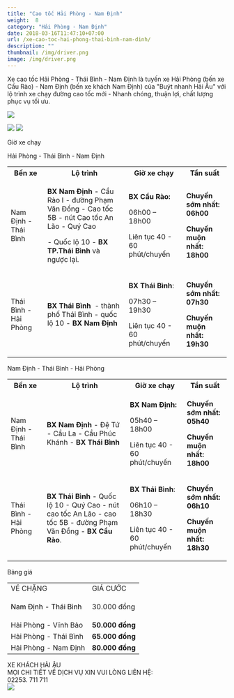 ```yaml
---
title: "Cao tốc Hải Phòng - Nam Định"
weight:  8
category: "Hải Phòng - Nam Định"
date: 2018-03-16T11:47:10+07:00
url: /xe-cao-toc-hai-phong-thai-binh-nam-dinh/
description: ""
thumbnail: /img/driver.png
image: /img/driver.png
---
```

<div class="tc w-100">
	<p class="dib ba b--dashed b--blue blue b bg-light-gray pa3 tj">
		<span class="red">Xe cao tốc Hải Phòng - Thái Bình - Nam Định</span> là tuyến xe Hải Phòng (bến xe Cầu Rào) - Nam Định (bến xe khách Nam Định) của "Buýt nhanh Hải Âu" với lộ trình xe chạy đường cao tốc mới - Nhanh chóng, thuận lợi, chất lượng phục vụ tối ưu.
	</p>
</div>

<p class="tc"><img src="/img/PC010029.JPG"/></p>

<div class="tc w-100">
	<img src="/img/đt chuyển phát(2).png" class="dib h3"/>
	<img src="/img/facebook(1).png" class="dib h3"/>
</div>

<p class="dib bg-blue white b ttu pa2">Giờ xe chạy</p>

<p class="tc b blue">Hải Phòng - Thái Bình - Nam Định </p>

<table class="w-100 table-slim-border table-padding-cell">
	<tbody>
		<tr class="b bg-blue white">
			<th>Bến xe</th>
			<th>Lộ tr&igrave;nh</th>
			<th>
				Giờ&nbsp;xe chạy
			</th>
			<th>Tần suất</th>
		</tr>
		<tr>
			<td>Nam Định - Th&aacute;i B&igrave;nh</td>
			<td>
				<p><strong>BX Nam Định</strong>&nbsp;- Cầu R&agrave;o I - đường Phạm Văn Đồng - Cao tốc 5B - n&uacute;t Cao tốc An L&atilde;o - Qu&yacute; Cao</p>
				<p>- Quốc lộ 10 -<strong>&nbsp;BX TP.Th&aacute;i B&igrave;nh&nbsp;</strong>v&agrave; ngược lại.</p>
			</td>
			<td>
				<p><strong>BX Cầu R&agrave;o:</strong></p>
				<p>06h00 &ndash; 18h00</p>
				<p>Li&ecirc;n tục 40&nbsp;- 60 ph&uacute;t/chuyến</p>
			</td>
			<td>
				<p><strong>Chuyến sớm nhất: 06h00</strong></p>
				<p><strong>Chuyến muộn nhất: 18h00</strong></p>
			</td>
		</tr>
		<tr>
			<td>Th&aacute;i B&igrave;nh - Hải Ph&ograve;ng</td>
			<td><strong>BX Th&aacute;i B&igrave;nh</strong>&nbsp; - th&agrave;nh phố Th&aacute;i B&igrave;nh - quốc lộ 10 -<strong>&nbsp;BX Nam Định</strong></td>
			<td>
				<p><strong>BX Th&aacute;i B&igrave;nh</strong>:</p>
				<p>07h30 &ndash; 19h30</p>
				<p>Li&ecirc;n tục 40 - 60 ph&uacute;t/chuyến</p>
			</td>
			<td>
				<p><strong>Chuyến sớm nhất: 07h30</strong></p>
				<p><strong>Chuyến muộn nhất: 19h30</strong></p>
			</td>
		</tr>
	</tbody>
</table>

<p class="tc b blue">Nam Định - Thái Bình - Hải Phòng</p>

<table class="w-100 table-slim-border table-padding-cell">
	<tbody>
		<tr class="b bg-blue white">
			<th>Bến xe</th>
			<th>Lộ tr&igrave;nh</th>
			<th>
				Giờ&nbsp;xe chạy
			</th>
			<th>Tần suất</th>
		</tr>
		<tr>
			<td>Nam Định - Th&aacute;i B&igrave;nh</td>
			<td><strong>BX Nam Định</strong>&nbsp;- Đệ Tứ - Cầu La - Cầu Ph&uacute;c Kh&aacute;nh -&nbsp;<strong>BX Th&aacute;i B&igrave;nh</strong></td>
			<td>
				<p><strong>BX Nam Định:</strong></p>
				<p>05h40 &ndash; 18h00</p>
				<p>Li&ecirc;n tục 40&nbsp;- 60 ph&uacute;t/chuyến</p>
			</td>
			<td>
				<p><strong>Chuyến sớm nhất: 05h40</strong></p>
				<p><strong>Chuyến muộn nhất: 18h00</strong></p>
			</td>
		</tr>
		<tr>
			<td>Th&aacute;i B&igrave;nh - Hải Ph&ograve;ng</td>
			<td><strong>BX Th&aacute;i B&igrave;nh</strong>&nbsp;- Quốc lộ 10 - Qu&yacute; Cao - n&uacute;t cao tốc An L&atilde;o - cao tốc 5B - đường Phạm Văn Đồng -&nbsp;<strong>BX Cầu R&agrave;o</strong>.</td>
			<td>
				<p><strong>BX Th&aacute;i B&igrave;nh</strong>:</p>
				<p>06h10 &ndash; 18h30</p>
				<p>Li&ecirc;n tục 40 - 60 ph&uacute;t/chuyến</p>
			</td>
			<td>
				<p><strong>Chuyến sớm nhất: 06h10</strong></p>
				<p><strong>Chuyến muộn nhất: 18h30</strong></p>
			</td>
		</tr>
	</tbody>
</table>

<p class="dib bg-blue white b ttu pa2">Bảng giá</p>

<table class="w-100 table-slim-border table-padding-cell">
	<tbody>
		<tr class="b bg-blue white">
			<td>V&Eacute; CHẶNG</td>
			<td>GI&Aacute; CƯỚC</td>
		</tr>
		<tr>
			<td><span style="color: #000000;">Nam Định - Th&aacute;i B&igrave;nh</span></td>
			<td>
				<p>30.000 đồng</p>
			</td>
		</tr>
		<tr>
			<td>Hải Ph&ograve;ng - Vĩnh Bảo</td>
			<td><strong>50.000 đồng</strong></td>
		</tr>
		<tr>
			<td>Hải Ph&ograve;ng - Th&aacute;i B&igrave;nh</td>
			<td><strong>65.000 đồng</strong></td>
		</tr>
		<tr>
			<td>Hải Ph&ograve;ng - Nam Định</td>
			<td><strong>80.000 đồng</strong></td>
		</tr>
	</tbody>
</table>


<div class="w-100 mv4 w-100 tc ba b--dashed b--blue blue b bg-light-gray pa3 tj ">
	<p class="tc lh-copy">
		​XE KHÁCH HẢI ÂU
		<br/>
		MỌI CHI TIẾT VỀ DỊCH VỤ XIN VUI LÒNG LIÊN HỆ:
		<br/>
		<span class="b red">02253. 711 711</span>
		<br/>
		<img class="dib" src="/img/facebook.png"/>
	</p>
</div>

